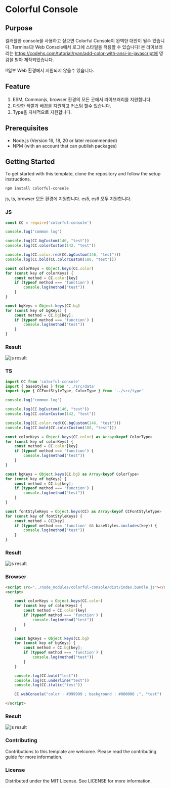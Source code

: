 # Colorful Console

## Purpose

컬러플한 console을 사용하고 싶으면 Colorful Console이 완벽한 대안이 될수 있습니다. Terminal과 Web Console에서 로그에 스타일을 적용할 수 있습니다!
본 라이브러리는 https://codehs.com/tutorial/ryan/add-color-with-ansi-in-javascript에 영감을 받아 제작되었습니다.

!!일부 Web 환경에서 지원되지 않을수 있습니다.

## Feature

1. ESM, Commonjs, browser 환경의 모든 곳에서 라이브러리를 지원합니다.
2. 다양한 색깔과 배경을 지원하고 커스텀 할수 있습니다.
3. Type을 자체적으로 지원합니다.

## Prerequisites

- Node.js (Version 16, 18, 20 or later recommended)
- NPM (with an account that can publish packages)

## Getting Started

To get started with this template, clone the repository and follow the setup instructions.

```bash
npm install colorful-console
```

js, ts, browser 모든 환경에 지원합니다.
es5, es6 모두 지원합니다.

### JS

```javascript
const CC = require('colorful-console')

console.log("common log")

console.log(CC.bgCustom(146, "test"))
console.log(CC.colorCustom(142, "test"))

console.log(CC.color.red(CC.bgCustom(146, "test")))
console.log(CC.bold(CC.colorCustom(188, "test")))

const colorKeys = Object.keys(CC.color)
for (const key of colorKeys) {
    const method = CC.color[key]
    if (typeof method === 'function') {
        console.log(method("test")) 
    }
}

const bgKeys = Object.keys(CC.bg)
for (const key of bgKeys) {
    const method = CC.bg[key];
    if (typeof method === 'function') {
        console.log(method("test"))
    }
}
```

### Result
![js result](./scripts/public/jsTest.PNG)

### TS
```typescript
import CC from 'colorful-console'
import { baseStyles } from '../src/data'
import type { CCFontStyleType, ColorType } from '../src/type'

console.log("common log")

console.log(CC.bgCustom(146, "test"))
console.log(CC.colorCustom(142, "test"))

console.log(CC.color.red(CC.bgCustom(146, "test")))
console.log(CC.bold(CC.colorCustom(188, "test")))

const colorKeys = Object.keys(CC.color) as Array<keyof ColorType>
for (const key of colorKeys) {
    const method = CC.color[key]
    if (typeof method === 'function') {
        console.log(method("test")) 
    }
}

const bgKeys = Object.keys(CC.bg) as Array<keyof ColorType>
for (const key of bgKeys) {
    const method = CC.bg[key];
    if (typeof method === 'function') {
        console.log(method("test"))
    }
}

const fontStyleKeys = Object.keys(CC) as Array<keyof CCFontStyleType>
for (const key of fontStyleKeys) {
    const method = CC[key]
    if (typeof method === 'function' && baseStyles.includes(key)) {
        console.log(method("test")) 
    }
}
```
### Result
![js result](./scripts/public/tsTest.PNG)

### Browser
```html
<script src="../node_modules/colorful-console/dist/index.bundle.js"></script>
<script>

    const colorKeys = Object.keys(CC.color)
    for (const key of colorKeys) {
        const method = CC.color[key]
        if (typeof method === 'function') {
            console.log(method("test")) 
        }
    }

    const bgKeys = Object.keys(CC.bg)
    for (const key of bgKeys) {
        const method = CC.bg[key];
        if (typeof method === 'function') {
            console.log(method("test"))
        }
    }

    console.log(CC.bold("test"))
    console.log(CC.underline("test"))
    console.log(CC.italic("test"))

    CC.webConsole("color : #999999 ; background : #000000 ;", "test")

</script>
```
### Result
![js result](./scripts/public/webConsoleTest.PNG)

### Contributing
Contributions to this template are welcome. Please read the contributing guide for more information.

### License
Distributed under the MIT License. See LICENSE for more information.
